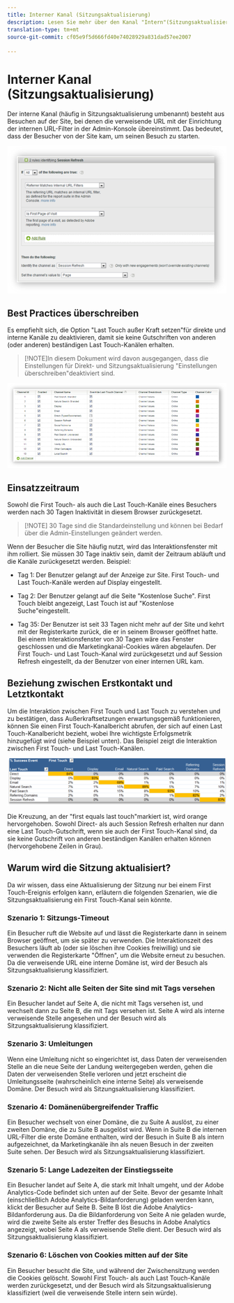 ```yaml
---
title: Interner Kanal (Sitzungsaktualisierung)
description: Lesen Sie mehr über den Kanal "Intern"(Sitzungsaktualisierung).
translation-type: tm+mt
source-git-commit: cf05e9f5d666fd40e74028929a831dad57ee2007

---
```



# Interner Kanal (Sitzungsaktualisierung)

Der interne Kanal (häufig in Sitzungsaktualisierung umbenannt) besteht aus Besuchen auf der Site, bei denen die verweisende URL mit der Einrichtung der internen URL-Filter in der Admin-Konsole übereinstimmt. Das bedeutet, dass der Besucher von der Site kam, um seinen Besuch zu starten.

![](assets/int-channel1.png)

## Best Practices überschreiben

Es empfiehlt sich, die Option "Last Touch außer Kraft setzen"für direkte und interne Kanäle zu deaktivieren, damit sie keine Gutschriften von anderen (oder anderen) beständigen Last Touch-Kanälen erhalten.

>[!NOTE]In diesem Dokument wird davon ausgegangen, dass die Einstellungen für Direkt- und Sitzungsaktualisierung "Einstellungen überschreiben"deaktiviert sind.

![](assets/int-channel2.png)

## Einsatzzeitraum

Sowohl die First Touch- als auch die Last Touch-Kanäle eines Besuchers werden nach 30 Tagen Inaktivität in diesem Browser zurückgesetzt.

>[!NOTE] 30 Tage sind die Standardeinstellung und können bei Bedarf über die Admin-Einstellungen geändert werden.

Wenn der Besucher die Site häufig nutzt, wird das Interaktionsfenster mit ihm rolliert. Sie müssen 30 Tage inaktiv sein, damit der Zeitraum abläuft und die Kanäle zurückgesetzt werden.
Beispiel:

* Tag 1: Der Benutzer gelangt auf der Anzeige zur Site. First Touch- und Last Touch-Kanäle werden auf Display eingestellt.

* Tag 2: Der Benutzer gelangt auf die Seite "Kostenlose Suche". First Touch bleibt angezeigt, Last Touch ist auf "Kostenlose Suche"eingestellt.

* Tag 35: Der Benutzer ist seit 33 Tagen nicht mehr auf der Site und kehrt mit der Registerkarte zurück, die er in seinem Browser geöffnet hatte. Bei einem Interaktionsfenster von 30 Tagen wäre das Fenster geschlossen und die Marketingkanal-Cookies wären abgelaufen. Der First Touch- und Last Touch-Kanal wird zurückgesetzt und auf Session Refresh eingestellt, da der Benutzer von einer internen URL kam.

## Beziehung zwischen Erstkontakt und Letztkontakt

Um die Interaktion zwischen First Touch und Last Touch zu verstehen und zu bestätigen, dass Außerkraftsetzungen erwartungsgemäß funktionieren, können Sie einen First Touch-Kanalbericht abrufen, der sich auf einen Last Touch-Kanalbericht bezieht, wobei Ihre wichtigste Erfolgsmetrik hinzugefügt wird (siehe Beispiel unten). Das Beispiel zeigt die Interaktion zwischen First Touch- und Last Touch-Kanälen.

![](assets/int-channel3.png)

Die Kreuzung, an der "first equals last touch"markiert ist, wird orange hervorgehoben. Sowohl Direct- als auch Session Refresh erhalten nur dann eine Last Touch-Gutschrift, wenn sie auch der First Touch-Kanal sind, da sie keine Gutschrift von anderen beständigen Kanälen erhalten können (hervorgehobene Zeilen in Grau).

## Warum wird die Sitzung aktualisiert?

Da wir wissen, dass eine Aktualisierung der Sitzung nur bei einem First Touch-Ereignis erfolgen kann, erläutern die folgenden Szenarien, wie die Sitzungsaktualisierung ein First Touch-Kanal sein könnte.

### Szenario 1: Sitzungs-Timeout

Ein Besucher ruft die Website auf und lässt die Registerkarte dann in seinem Browser geöffnet, um sie später zu verwenden. Die Interaktionszeit des Besuchers läuft ab (oder sie löschen ihre Cookies freiwillig) und sie verwenden die Registerkarte "Öffnen", um die Website erneut zu besuchen. Da die verweisende URL eine interne Domäne ist, wird der Besuch als Sitzungsaktualisierung klassifiziert.

### Szenario 2: Nicht alle Seiten der Site sind mit Tags versehen

Ein Besucher landet auf Seite A, die nicht mit Tags versehen ist, und wechselt dann zu Seite B, die mit Tags versehen ist. Seite A wird als interne verweisende Stelle angesehen und der Besuch wird als Sitzungsaktualisierung klassifiziert.

### Szenario 3: Umleitungen

Wenn eine Umleitung nicht so eingerichtet ist, dass Daten der verweisenden Stelle an die neue Seite der Landung weitergegeben werden, gehen die Daten der verweisenden Stelle verloren und jetzt erscheint die Umleitungsseite (wahrscheinlich eine interne Seite) als verweisende Domäne. Der Besuch wird als Sitzungsaktualisierung klassifiziert.

### Szenario 4: Domänenübergreifender Traffic

Ein Besucher wechselt von einer Domäne, die zu Suite A auslöst, zu einer zweiten Domäne, die zu Suite B ausgelöst wird. Wenn in Suite B die internen URL-Filter die erste Domäne enthalten, wird der Besuch in Suite B als intern aufgezeichnet, da Marketingkanäle ihn als neuen Besuch in der zweiten Suite sehen. Der Besuch wird als Sitzungsaktualisierung klassifiziert.

### Szenario 5: Lange Ladezeiten der Einstiegsseite

Ein Besucher landet auf Seite A, die stark mit Inhalt umgeht, und der Adobe Analytics-Code befindet sich unten auf der Seite. Bevor der gesamte Inhalt (einschließlich Adobe Analytics-Bildanforderung) geladen werden kann, klickt der Besucher auf Seite B. Seite B löst die Adobe Analytics-Bildanforderung aus. Da die Bildanforderung von Seite A nie geladen wurde, wird die zweite Seite als erster Treffer des Besuchs in Adobe Analytics angezeigt, wobei Seite A als verweisende Stelle dient. Der Besuch wird als Sitzungsaktualisierung klassifiziert.

### Szenario 6: Löschen von Cookies mitten auf der Site

Ein Besucher besucht die Site, und während der Zwischensitzung werden die Cookies gelöscht. Sowohl First Touch- als auch Last Touch-Kanäle werden zurückgesetzt, und der Besuch wird als Sitzungsaktualisierung klassifiziert (weil die verweisende Stelle intern sein würde).
